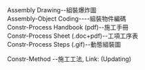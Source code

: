Assembly Drawing--組裝爆炸圖<br/>
Assembly-Object Coding----組裝物件編碼<br/>
Constr-Process Handbook (pdf)--施工手冊<br/>
Constr-Process Sheet (.doc+pdf)--工項工序表<br/>
Constr-Process Steps (.gif)--動態組裝圖<br/>

Constr-Method --施工工法, Link: (Updating)
